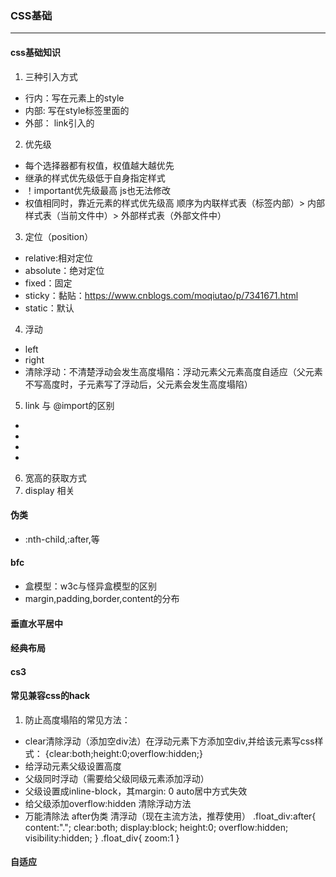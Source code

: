 ### CSS基础
******
#### css基础知识
1. 三种引入方式
* 行内：写在元素上的style
* 内部: 写在style标签里面的
* 外部： link引入的
2. 优先级
* 每个选择器都有权值，权值越大越优先
* 继承的样式优先级低于自身指定样式
* ！important优先级最高 js也无法修改
* 权值相同时，靠近元素的样式优先级高 顺序为内联样式表（标签内部）> 内部样式表（当前文件中）> 外部样式表（外部文件中）
3. 定位（position）
* relative:相对定位
* absolute：绝对定位
* fixed：固定
* sticky：黏贴：https://www.cnblogs.com/moqiutao/p/7341671.html
* static：默认
4. 浮动
* left
* right
* 清除浮动：不清楚浮动会发生高度塌陷：浮动元素父元素高度自适应（父元素不写高度时，子元素写了浮动后，父元素会发生高度塌陷）
5. link 与 @import的区别
* 
* 
* 
* 
6. 宽高的获取方式
7. display 相关
#### 伪类
* :nth-child,:after,等
#### bfc
* 盒模型：w3c与怪异盒模型的区别
* margin,padding,border,content的分布
#### 垂直水平居中
#### 经典布局
#### cs3
#### 常见兼容css的hack
1. 防止高度塌陷的常见方法：
* clear清除浮动（添加空div法）在浮动元素下方添加空div,并给该元素写css样式：   {clear:both;height:0;overflow:hidden;}
* 给浮动元素父级设置高度
* 父级同时浮动（需要给父级同级元素添加浮动）
* 父级设置成inline-block，其margin: 0 auto居中方式失效
* 给父级添加overflow:hidden 清除浮动方法
* 万能清除法 after伪类 清浮动（现在主流方法，推荐使用）
.float_div:after{
	content:".";
	clear:both;
	display:block;
	height:0;
	overflow:hidden;
	visibility:hidden;
}
.float_div{
	zoom:1
} 
#### 自适应